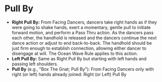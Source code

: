 
# Pull By

- **Right Pull By:** From Facing Dancers, dancers take right hands as if they were going to shake hands,
exert a momentary, gentle pull to initiate forward motion, and perform a Pass Thru action. As the
dancers pass each other, the handhold is released and the dancers continue the next dance action or
adjust to end back-to-back. The handhold should be just firm enough to establish connection, allowing
either dancer to disengage at will. The Ocean Wave Rule applies to this action.
- **Left Pull By:** Same as Right Pull By but starting with left hands and passing left shoulders.
- **Pull By** (e.g., "Box The Gnat; Pull By"): From Facing Dancers only with right (or left) hands already
joined: Right (or Left) Pull By


